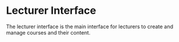 # Lecturer Interface

The lecturer interface is the main interface for lecturers to create and manage courses and their content.
